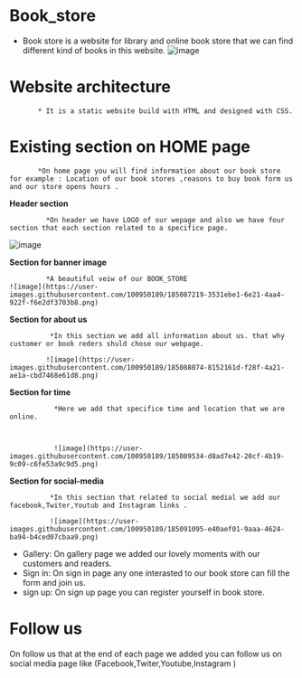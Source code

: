 # Book_store
* Book store is a website for library and online book store that we can find different kind of books in this website.
![image](https://user-images.githubusercontent.com/100950189/184987215-842ac165-c2e9-4bb1-9539-708abf6cf07a.png)

# Website architecture 
           * It is a static website build with HTML and designed with CSS.

 # Existing section on HOME page
 
           *On home page you will find information about our book store for example : Location of our book stores ,reasons to buy book form us and our store opens hours .

   **Header section**

             *On header we have LOGO of our wepage and also we have four section that each section related to a specifice page.
   ![image](https://user-images.githubusercontent.com/100950189/185083580-8a1a1a75-f82a-4f7d-9edd-5e3f8ca38abc.png)

  **Section for banner image**

             *A beautiful veiw of our BOOK_STORE
    ![image](https://user-images.githubusercontent.com/100950189/185087219-3531ebe1-6e21-4aa4-922f-f6e2df3703b8.png)

  **Section for about us**

              *In this section we add all information about us. that why customer or book reders shuld chose our webpage.

             ![image](https://user-images.githubusercontent.com/100950189/185088074-8152161d-f28f-4a21-ae1a-cbd7468e61d8.png)

   **Section for time**
   
               *Here we add that specifice time and location that we are online.
               
               

               ![image](https://user-images.githubusercontent.com/100950189/185089534-d8ad7e42-20cf-4b19-9c09-c6fe53a9c9d5.png)

 **Section for social-media**
              
              *In this section that related to social medial we add our facebook,Twiter,Youtub and Instagram links .
              
              ![image](https://user-images.githubusercontent.com/100950189/185091095-e40aef01-9aaa-4624-ba94-b4ced07cbaa9.png)






 * Gallery:
 On gallery page we added our lovely moments with our customers and readers.
 * Sign in:
 On sign in page any one interasted to our book store can fill the form and join us. 
 * sign up:
On sign up page you can register yourself in book store.
# Follow us
On follow us that at the end of each page we added you can follow us on social media page like (Facebook,Twiter,Youtube,Instagram )
